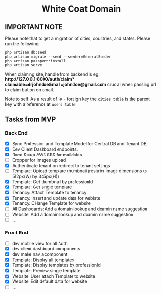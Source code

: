 <h1 align="center">White Coat Domain</h1>

## IMPORTANT NOTE
Please note that to get a migration of cities, countries, and states.
Please run the following 
<p>
    <code>php artisan db:seed</code> <br/> 
    <code>php artisan migrate --seed --seeder=GeneralSeeder</code> <br/> 
    <code>php artisan passport:install</code> <br/> 
    <code>php artisan serve</code> <br/> 
</p>
<p>
    When claiming site, handle from backend is eg. <strong>http://127.0.0.1:8000/auth/claim?claimable=drjohndoe&mail=johndoe@gmail.com</strong> crucial when passing    url to claim button on email.
</p>
Note to self: As a result of <code>FK</code> - foreign key the <code>cities table</code> is the parent key with a reference at <code>users table</code><br/>

## Tasks from MVP

### Back End

- [x] Sync Profession and Template Model for Central DB and Tenant DB.
- [x] Dev Client Dashboard endpoints.
- [x] Rem: Setup AWS SES for mailables
- [ ] Cropper for images upload
- [x] Authenticate tenant on redirect to tenant settings
- [ ] Template: Upload template thumbnail (resitrict image dimensions to 512px(W) by 345px(H))
- [x] Template: Get thumbnail by professionId
- [x] Template: Get single template
- [x] Tenancy: Attach Template to tenancy
- [x] Tenancy: Insert and update data for webiste
- [x] Tenancy: CHange Template for website
- [ ] All Dashboards: Add a domain lookup and doamin name suggestion
- [ ] Website: Add a domain lookup and doamin name suggestion
- [ ] ...

### Front End
- [ ] dev mobile view for all Auth
- [x] dev client dashboard components
- [x] dev make nav a component
- [x] Template: Display all templates
- [x] Template: Display templates by professionId
- [x] Template: Preview single template
- [x] Website: User attach Template to website
- [x] Website: Edit default data for website
- [ ] ...
